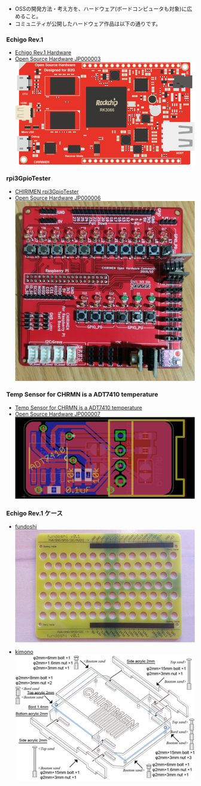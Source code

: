- OSSの開発方法・考え方を、ハードウェア(ボードコンピュータも対象)に広めること。
- コミュニティが公開したハードウェア作品は以下の通りです。

### Echigo Rev.1
- [Echigo Rev.1 Hardware](https://github.com/chirimen-oh/release/tree/master/hardware)
- [Open Source Hardware JP000003](https://certification.oshwa.org/jp000003.html)
  <img src="./images/CHIRIMEN-board.png">

### rpi3GpioTester
- [CHIRIMEN rpi3GpioTester](https://github.com/chirimen-oh/accessories/tree/master/forRaspberryPi3/rpi3GpioTester)
- [Open Source Hardware JP000006](https://certification.oshwa.org/jp000006.html)
  <img src="./images/rpi3GpioTester.jpg">

### Temp Sensor for CHRMN is a ADT7410 temperature
- [Temp Sensor for CHRMN is a ADT7410 temperature](https://github.com/chirimen-oh/accessories/tree/master/grove/adt7410)
- [Open Source Hardware JP000007](https://certification.oshwa.org/jp000007.html)
  <img src="./images/ADT7410.png">


### Echigo Rev.1 ケース 
- [fundoshi](https://github.com/chirimen-oh/Cases/tree/master/fundoshi)
  <img src="./images/fundoshi.jpg">

- [kimono](https://github.com/chirimen-oh/Cases/tree/master/kimono)
  <img src="./images/chirimen_case_build.jpg">

